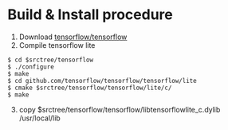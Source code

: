# Build & Install procedure

1. Download [tensorflow/tensorflow](https://github.com/tensorflow/tensorflow)
2. Compile tensorflow lite
```
$ cd $srctree/tensorflow
$ ./configure
$ make 
$ cd github.com/tensorflow/tensorflow/tensorflow/lite
$ cmake $srctree/tensorflow/tensorflow/lite/c/
$ make 
```
3. copy $srctree/tensorflow/tensorflow/libtensorflowlite_c.dylib /usr/local/lib


